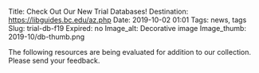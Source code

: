 Title: Check Out Our New Trial Databases! 
Destination: https://libguides.bc.edu/az.php
Date: 2019-10-02 01:01 
Tags: news, tags 
Slug: trial-db-f19
Expired: no
Image_alt: Decorative image
Image_thumb: 2019-10/db-thumb.png

The following resources are being evaluated for addition to our collection. Please send your feedback.